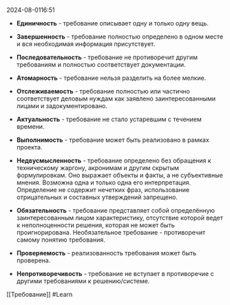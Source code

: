  2024-08-0116:51

- **Единичность** - требование описывает одну и только одну вещь.
  
- **Завершенность** - требование полностью определено в одном месте и вся необходимая информация присутствует.
  
- **Последовательность** - требование не противоречит другим требованиям и полностью соответствует документации.
  
- **Атомарность** - требование нельзя разделить на более мелкие.
  
- **Отслеживаемость** - требование полностью или частично соответствует деловым нуждам как заявлено заинтересованными лицами и задокументировано.
  
- **Актуальность** - требование не стало устаревшим с течением времени.
  
- **Выполнимость** - требование может быть реализовано в рамках проекта.
  
- **Недвусмысленность** - требование определено без обращения к техническому жаргону, акронимам и другим скрытым формулировкам. Оно выражает объекты и факты, а не субъективные мнения. Возможна одна и только одна его интерпретация. Определение не содержит нечетких фраз, использование отрицательных и составных утверждений запрещено.
  
- **Обязательность** - требование представляет собой определённую заинтересованным лицом характеристику, отсутствие которой ведет к неполноценности решения, которая не может быть проигнорирована. Необязательное требование - противоречит самому понятию требования.
  
- **Проверяемость** - реализованность требования может быть проверена.
  
- **Непротиворечивость** - требование не вступает в противоречие с другими требованиями к решению/системе.

[[Требование]]
#Learn
